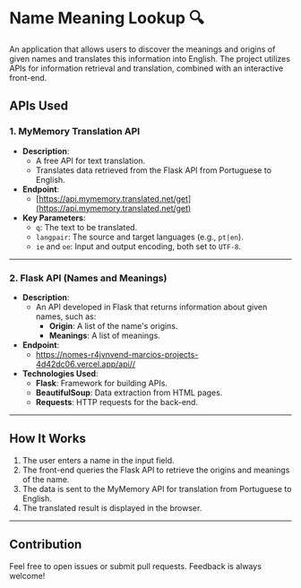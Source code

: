 # Name Meaning Lookup 🔍
An application that allows users to discover the meanings and origins of given names and translates this information into English. The project utilizes APIs for information retrieval and translation, combined with an interactive front-end.
## **APIs Used**

### **1. MyMemory Translation API**
- **Description**:
  - A free API for text translation.
  - Translates data retrieved from the Flask API from Portuguese to English.
- **Endpoint**: 
  - [https://api.mymemory.translated.net/get](https://api.mymemory.translated.net/get)
- **Key Parameters**:
  - `q`: The text to be translated.
  - `langpair`: The source and target languages (e.g., `pt|en`).
  - `ie` and `oe`: Input and output encoding, both set to `UTF-8`.

---

### **2. Flask API (Names and Meanings)**
- **Description**:
  - An API developed in Flask that returns information about given names, such as:
    - **Origin**: A list of the name's origins.
    - **Meanings**: A list of meanings.
- **Endpoint**: 
  - [https://nomes-r4jvnvend-marcios-projects-4d42dc06.vercel.app/api/<name>/](https://nomes-r4jvnvend-marcios-projects-4d42dc06.vercel.app/api/<name>/)
- **Technologies Used**:
  - **Flask**: Framework for building APIs.
  - **BeautifulSoup**: Data extraction from HTML pages.
  - **Requests**: HTTP requests for the back-end.

---

## **How It Works**

1. The user enters a name in the input field.  
2. The front-end queries the Flask API to retrieve the origins and meanings of the name.  
3. The data is sent to the MyMemory API for translation from Portuguese to English.  
4. The translated result is displayed in the browser.  

---

## **Contribution**
Feel free to open issues or submit pull requests. Feedback is always welcome!

